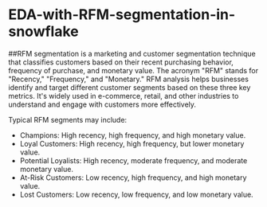 # EDA-with-RFM-segmentation-in-snowflake

##RFM segmentation is a marketing and customer segmentation technique that classifies customers based on their recent purchasing behavior, frequency of purchase, and monetary value. The acronym "RFM" stands for "Recency," "Frequency," and "Monetary." RFM analysis helps businesses identify and target different customer segments based on these three key metrics. It's widely used in e-commerce, retail, and other industries to understand and engage with customers more effectively.

Typical RFM segments may include:

* Champions: High recency, high frequency, and high monetary value.
* Loyal Customers: High recency, high frequency, but lower monetary value.
* Potential Loyalists: High recency, moderate frequency, and moderate monetary value.
* At-Risk Customers: Low recency, high frequency, and high monetary value.
* Lost Customers: Low recency, low frequency, and low monetary value.
